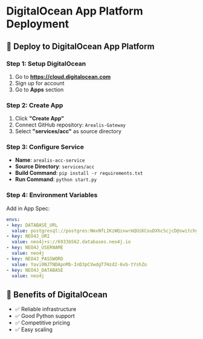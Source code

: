 # DigitalOcean App Platform Deployment

## 🚀 Deploy to DigitalOcean App Platform

### Step 1: Setup DigitalOcean
1. Go to **https://cloud.digitalocean.com**
2. Sign up for account
3. Go to **Apps** section

### Step 2: Create App
1. Click **"Create App"**
2. Connect GitHub repository: `Arealis-Gateway`
3. Select **"services/acc"** as source directory

### Step 3: Configure Service
- **Name**: `arealis-acc-service`
- **Source Directory**: `services/acc`
- **Build Command**: `pip install -r requirements.txt`
- **Run Command**: `python start.py`

### Step 4: Environment Variables
Add in App Spec:
```yaml
envs:
- key: DATABASE_URL
  value: postgresql://postgres:NmxNfLIKzWQzxwrmQUiKCouDXhcScjcD@switchyard.proxy.rlwy.net:25675/railway
- key: NEO4J_URI
  value: neo4j+s://6933b562.databases.neo4j.io
- key: NEO4J_USERNAME
  value: neo4j
- key: NEO4J_PASSWORD
  value: Yavi0NJTNDApnMb-InD3pCVwdgT7Hzd2-6vb-tYshZo
- key: NEO4J_DATABASE
  value: neo4j
```

## 🎯 Benefits of DigitalOcean
- ✅ Reliable infrastructure
- ✅ Good Python support
- ✅ Competitive pricing
- ✅ Easy scaling
